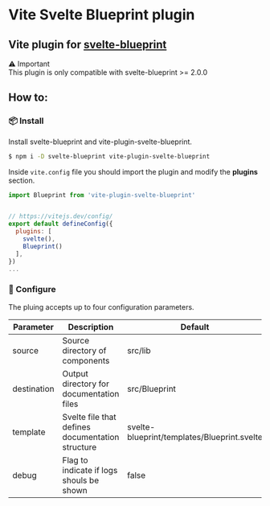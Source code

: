 # Vite Svelte Blueprint plugin

## Vite plugin for [svelte-blueprint](https://www.npmjs.com/package/svelte-blueprint)

⚠️ Important   
This plugin is only compatible with svelte-blueprint >= 2.0.0

## How to:

### 📦 Install

Install svelte-blueprint and vite-plugin-svelte-blueprint.

```bash
$ npm i -D svelte-blueprint vite-plugin-svelte-blueprint
```

Inside `vite.config` file you should import the plugin and modify  the **plugins** section.

```js
import Blueprint from 'vite-plugin-svelte-blueprint'


// https://vitejs.dev/config/
export default defineConfig({
  plugins: [
    svelte(),
    Blueprint()
  ],
})
...

```

### 🔧 Configure

The pluing accepts up to four configuration parameters.

| Parameter | Description | Default |
| -- | -- | -- |
|  source | Source directory of components | src/lib |
|  destination | Output directory for documentation files | src/Blueprint |
|  template | Svelte file that defines documentation structure | svelte-blueprint/templates/Blueprint.svelte |
|  debug | Flag to indicate if logs shouls be shown | false |